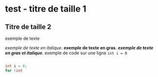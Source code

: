 # test - titre de taille 1

## Titre de taille 2

exemple de texte

*exemple de texte en italique*. **exemple de texte en gras**. ***exemple de texte en gras et italique***. 
exemple de code sur une ligne `int i = 0`

```c++

int i = 0;
for (int
